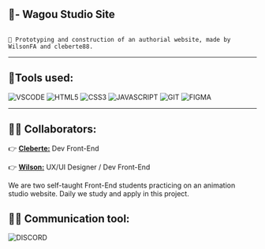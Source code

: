 ## 🦉- Wagou Studio Site
<code>
🎯 Prototyping and construction of an authorial website, made by WilsonFA and cleberte88.
</code>

<hr>

## 🔧Tools used:

![VSCODE](https://img.shields.io/badge/Visual_Studio_Code-0078D4?style=for-the-badge&logo=visual%20studio%20code&logoColor=white)
![HTML5](https://img.shields.io/badge/html5-%23E34F26.svg?style=for-the-badge&logo=html5&logoColor=white)
![CSS3](https://img.shields.io/badge/css3-%231572B6.svg?style=for-the-badge&logo=css3&logoColor=white)
![JAVASCRIPT](https://img.shields.io/badge/JavaScript-323330?style=for-the-badge&logo=javascript&logoColor=F7DF1E)
![GIT](https://img.shields.io/badge/GIT-E44C30?style=for-the-badge&logo=git&logoColor=white)
![FIGMA](https://img.shields.io/badge/Figma-000000?style=for-the-badge&logo=figma&logoColor=white)
<hr>

## 👨‍💻 Collaborators:

👉 [**Cleberte:**](https://github.com/cleberte88) Dev Front-End

👉 [**Wilson:**](https://github.com/WilsonFA) UX/UI Designer  / Dev Front-End

We are two self-taught Front-End students practicing on an animation studio website.
Daily we study and apply in this project.

## 🤜🤛 **Communication tool:**
![DISCORD](https://img.shields.io/badge/Discord-5865F2?style=for-the-badge&logo=discord&logoColor=white)
